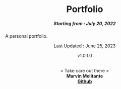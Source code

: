 <h1 align="center"> 
Portfolio
</h1>
<h5 align="center">
Starting from : July 20, 2022
</h5>

<p align="left">A personal portfolio.</p>

<p align="center">
Last Updated : June 25, 2023
</p>
<p align="center">
v1.0.1.0
</p>

<p align="center">

<br>
< Take care out there >
<br>
<b>Marvin Melitante<b>
<br>
<a href="https://github.com/mK-zero">Github</a>
</p>